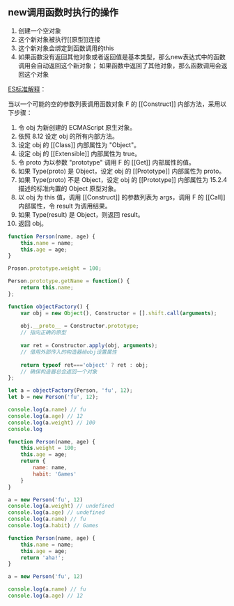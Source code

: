 ## new调用函数时执行的操作

1. 创建一个空对象
2. 这个新对象被执行[[原型]]连接
3. 这个新对象会绑定到函数调用的this
4. 如果函数没有返回其他对象或者返回值是基本类型，那么new表达式中的函数调用会自动返回这个新对象；
    如果函数中返回了其他对象，那么函数调用会返回这个对象

[ES标准解释](https://www.w3.org/html/ig/zh/wiki/ES5/%E5%87%BD%E6%95%B0%E5%AE%9A%E4%B9%89#.5B.5BConstruct.5D.5D)：

当以一个可能的空的参数列表调用函数对象 F 的 [[Construct]] 内部方法，采用以下步骤：

1. 令 obj 为新创建的 ECMAScript 原生对象。
2. 依照 8.12 设定 obj 的所有内部方法。
3. 设定 obj 的 [[Class]] 内部属性为 "Object"。
4. 设定 obj 的 [[Extensible]] 内部属性为 true。
5. 令 proto 为以参数 "prototype" 调用 F 的 [[Get]] 内部属性的值。
6. 如果 Type(proto) 是 Object，设定 obj 的 [[Prototype]] 内部属性为 proto。
7. 如果 Type(proto) 不是 Object，设定 obj 的 [[Prototype]] 内部属性为 15.2.4 描述的标准内置的 Object 原型对象。
8. 以 obj 为 this 值，调用 [[Construct]] 的参数列表为 args，调用 F 的 [[Call]] 内部属性，令 result 为调用结果。
9. 如果 Type(result) 是 Object，则返回 result。
10. 返回 obj。

```js
function Person(name, age) {
    this.name = name;
    this.age = age;
}

Proson.prototype.weight = 100;

Person.prototype.getName = function() {
    return this.name;
};

function objectFactory() {
    var obj = new Object(), Constructor = [].shift.call(arguments);
    
    obj.__proto__ = Constructor.prototype;    
    // 指向正确的原型
    
    var ret = Constructor.apply(obj, arguments); 
    // 借用外部传入的构造器给obj设置属性
    
    return typeof ret==='object' ? ret : obj;  
    // 确保构造器总会返回一个对象
};

let a = objectFactory(Person, 'fu', 12);
let b = new Person('fu', 12);

console.log(a.name) // fu
console.log(a.age) // 12
console.log(a.weight) // 100
console.log

function Person(name, age) {
    this.weight = 100;
    this.age = age;
    return {
        name: name,
        habit: 'Games'
    }
}

a = new Person('fu', 12)
console.log(a.weight) // undefined
console.log(a.age) // undefined
console.log(a.name) // fu
console.log(a.habit) // Games

function Person(name, age) {
    this.name = name;
    this.age = age;
    return 'aha!';
}

a = new Person('fu', 12)

console.log(a.name) // fu
console.log(a.age) // 12

```

